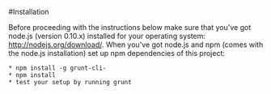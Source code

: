 #Installation

Before proceeding with the instructions below make sure that you've got node.js (version 0.10.x) installed for your operating system: http://nodejs.org/download/. When you've got node.js and npm (comes with the node.js installation) set up npm dependencies of this project:

```
* npm install -g grunt-cli-
* npm install
* test your setup by running grunt
```
